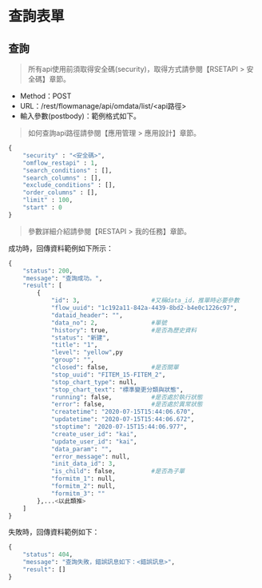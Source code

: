 
# 查詢表單

## 查詢

> 所有api使用前須取得安全碼(security)，取得方式請參閱【RSETAPI > 安全碼】章節。

* Method：POST
* URL：/rest/flowmanage/api/omdata/list/\<api路徑>
* 輸入參數(postbody)：範例格式如下。

> 如何查詢api路徑請參閱【應用管理 > 應用設計】章節。

```python
{
	"security" : "<安全碼>",
	"omflow_restapi" : 1,
	"search_conditions" : [],
	"search_columns" : [],
	"exclude_conditions" : [],
	"order_columns" : [],
	"limit" : 100,
	"start" : 0
}
```

> 參數詳細介紹請參閱【RESTAPI > 我的任務】章節。

成功時，回傳資料範例如下所示：

```python
{
    "status": 200,
    "message": "查詢成功。",
    "result": [
        {
            "id": 3,                    #又稱data_id，推單時必要參數
            "flow_uuid": "1c192a11-842a-4439-8bd2-b4e0c1226c97",
            "dataid_header": "",
            "data_no": 2,               #單號
            "history": true,            #是否為歷史資料
            "status": "新建",
            "title": "1",
            "level": "yellow",py
            "group": "",
            "closed": false,            #是否關單
            "stop_uuid": "FITEM_15-FITEM_2",
            "stop_chart_type": null,
            "stop_chart_text": "標準變更分類與狀態",
            "running": false,           #是否處於執行狀態
            "error": false,             #是否處於異常狀態
            "createtime": "2020-07-15T15:44:06.670",
            "updatetime": "2020-07-15T15:44:06.672",
            "stoptime": "2020-07-15T15:44:06.977",
            "create_user_id": "kai",
            "update_user_id": "kai",
            "data_param": "",
            "error_message": null,
            "init_data_id": 3,
            "is_child": false,          #是否為子單
            "formitm_1": null,
            "formitm_2": null,
            "formitm_3": ""
        },...<以此類推>
    ]
}
```

失敗時，回傳資料範例如下：

```python
{
    "status": 404,
    "message": "查詢失敗，錯誤訊息如下：<錯誤訊息>",
    "result": []
}
```
